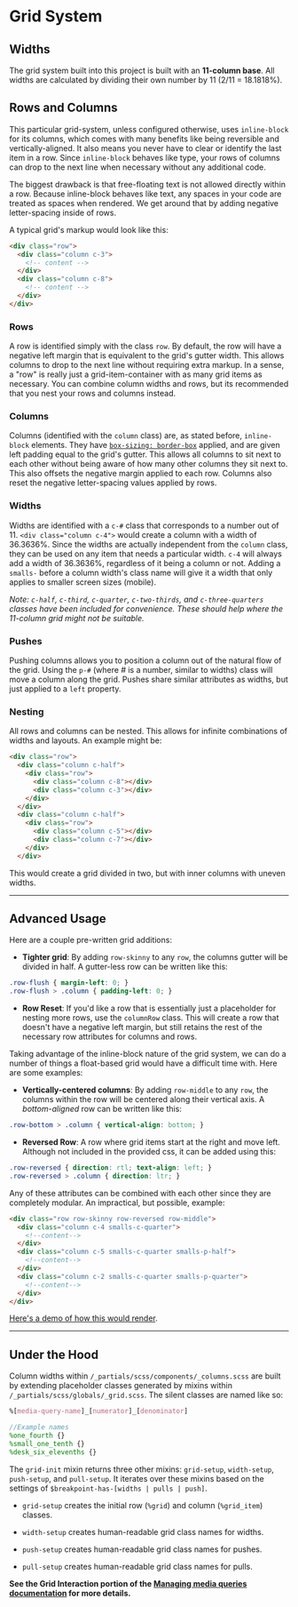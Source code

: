 # Grid System

## Widths

The grid system built into this project is built with an **11-column base**. All widths are calculated by dividing their own number by 11 (2/11 = 18.1818%).


## Rows and Columns

This particular grid-system, unless configured otherwise, uses `inline-block` for its columns, which comes with many benefits like being reversible and vertically-aligned. It also means you never have to clear or identify the last item in a row. Since `inline-block` behaves like type, your rows of columns can drop to the next line when necessary without any additional code.

The biggest drawback is that free-floating text is not allowed directly within a row. Because inline-block behaves like text, any spaces in your code are treated as spaces when rendered. We get around that by adding negative letter-spacing inside of rows.

A typical grid's markup would look like this:

```html
<div class="row">
  <div class="column c-3">
    <!-- content -->
  </div>
  <div class="column c-8">
    <!-- content -->
  </div>
</div>
```

### Rows

A row is identified simply with the class `row`. By default, the row will have a negative left margin that is equivalent to the grid's gutter width. This allows columns to drop to the next line without requiring extra markup. In a sense, a "row" is really just a grid-item-container with as many grid items as necessary. You can combine column widths and rows, but its recommended that you nest your rows and columns instead.

### Columns

Columns (identified with the `column` class) are, as stated before, `inline-block` elements. They have [`box-sizing: border-box`](https://developer.mozilla.org/en-US/docs/Web/CSS/box-sizing#Values) applied, and are given left padding equal to the grid's gutter. This allows all columns to sit next to each other without being aware of how many other columns they sit next to. This also offsets the negative margin applied to each row. Columns also reset the negative letter-spacing values applied by rows.

### Widths

Widths are identified with a `c-#` class that corresponds to a number out of 11. `<div class="column c-4">` would create a column with a width of 36.3636%. Since the widths are actually independent from the `column` class, they can be used on any item that needs a particular width. `c-4` will always add a width of 36.3636%, regardless of it being a column or not. Adding a `smalls-` before a column width's class name will give it a width that only applies to smaller screen sizes (mobile).

_Note: `c-half`, `c-third`, `c-quarter`, `c-two-thirds`, and `c-three-quarters` classes have been included for convenience. These should help where the 11-column grid might not be suitable._

### Pushes

Pushing columns allows you to position a column out of the natural flow of the grid. Using the `p-#` (where # is a number, similar to widths) class will move a column along the grid. Pushes share similar attributes as widths, but just applied to a `left` property.

### Nesting

All rows and columns can be nested. This allows for infinite combinations of widths and layouts. An example might be:
```html
<div class="row">
  <div class="column c-half">
    <div class="row">
      <div class="column c-8"></div>
      <div class="column c-3"></div>
    </div>
  </div>
  <div class="column c-half">
    <div class="row">
      <div class="column c-5"></div>
      <div class="column c-7"></div>
    </div>
  </div>
```

This would create a grid divided in two, but with inner columns with uneven widths.


---

## Advanced Usage

Here are a couple pre-written grid additions:

* **Tighter grid**: By adding `row-skinny` to any `row`, the columns gutter will be divided in half. A gutter-less row can be written like this:
```css
.row-flush { margin-left: 0; }
.row-flush > .column { padding-left: 0; }
```

* **Row Reset**: If you'd like a row that is essentially just a placeholder for nesting more rows, use the `columnRow` class. This will create a row that doesn't have a negative left margin, but still retains the rest of the necessary row attributes for columns and rows.


Taking advantage of the inline-block nature of the grid system, we can do a number of things a float-based grid would have a difficult time with. Here are some examples:

* **Vertically-centered columns**: By adding `row-middle` to any `row`, the columns within the row will be centered along their vertical axis. A _bottom-aligned_ row can be written like this:
```css
.row-bottom > .column { vertical-align: bottom; }
```

* **Reversed Row**: A row where grid items start at the right and move left. Although not included in the provided css, it can be added using this:
```css
.row-reversed { direction: rtl; text-align: left; }
.row-reversed > .column { direction: ltr; }
```

Any of these attributes can be combined with each other since they are completely modular. An impractical, but possible, example:

```html
<div class="row row-skinny row-reversed row-middle">
  <div class="column c-4 smalls-c-quarter">
    <!--content-->
  </div>
  <div class="column c-5 smalls-c-quarter smalls-p-half">
    <!--content-->
  </div>
  <div class="column c-2 smalls-c-quarter smalls-p-quarter">
    <!--content-->
  </div>
</div>
```

[Here's a demo of how this would render](http://codepen.io/Cleecanth/pen/LGBWeQ?editors=1100).

---

## Under the Hood

Column widths within `/_partials/scss/components/_columns.scss` are built by extending placeholder classes generated by mixins within `/_partials/scss/globals/_grid.scss`. The silent classes are named like so:

```scss
%[media-query-name]_[numerator]_[denominator]

//Example names
%one_fourth {}
%small_one_tenth {}
%desk_six_elevenths {}
```

The `grid-init` mixin returns three other mixins: `grid-setup`, `width-setup`, `push-setup`, and `pull-setup`. It iterates over these mixins based on the settings of `$breakpoint-has-[widths | pulls | push]`.

* `grid-setup` creates the initial row (`%grid`) and column (`%grid_item`) classes.

* `width-setup` creates human-readable grid class names for widths.

* `push-setup` creates human-readable grid class names for pushes.

* `pull-setup` creates human-readable grid class names for pulls.


**See the Grid Interaction portion of the [Managing media queries documentation](media-queries.md#grid-interaction) for more details.**
